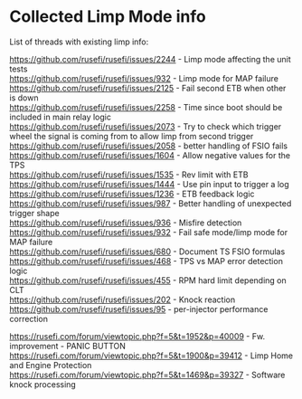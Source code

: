 # Collected Limp Mode info  

List of threads with existing limp info:  

https://github.com/rusefi/rusefi/issues/2244 - Limp mode affecting the unit tests  
https://github.com/rusefi/rusefi/issues/932 - Limp mode for MAP failure  
https://github.com/rusefi/rusefi/issues/2125 - Fail second ETB when other is down  
https://github.com/rusefi/rusefi/issues/2258 - Time since boot should be included in main relay logic  
https://github.com/rusefi/rusefi/issues/2073 - Try to check which trigger wheel the signal is coming from to allow limp from second trigger  
https://github.com/rusefi/rusefi/issues/2058 - better handling of FSIO fails  
https://github.com/rusefi/rusefi/issues/1604 - Allow negative values for the TPS  
https://github.com/rusefi/rusefi/issues/1535 - Rev limit with ETB  
https://github.com/rusefi/rusefi/issues/1444 - Use pin input to trigger a log  
https://github.com/rusefi/rusefi/issues/1236 - ETB feedback logic  
https://github.com/rusefi/rusefi/issues/987 - Better handling of unexpected trigger shape  
https://github.com/rusefi/rusefi/issues/936 - Misfire detection  
https://github.com/rusefi/rusefi/issues/932 - Fail safe mode/limp mode for MAP failure  
https://github.com/rusefi/rusefi/issues/680 - Document TS FSIO formulas  
https://github.com/rusefi/rusefi/issues/468 - TPS vs MAP error detection logic  
https://github.com/rusefi/rusefi/issues/455 - RPM hard limit depending on CLT  
https://github.com/rusefi/rusefi/issues/202 - Knock reaction  
https://github.com/rusefi/rusefi/issues/95 - per-injector performance correction  

https://rusefi.com/forum/viewtopic.php?f=5&t=1952&p=40009 - Fw. improvement - PANIC BUTTON  
https://rusefi.com/forum/viewtopic.php?f=5&t=1900&p=39412 - Limp Home and Engine Protection  
https://rusefi.com/forum/viewtopic.php?f=5&t=1469&p=39327 - Software knock processing  

